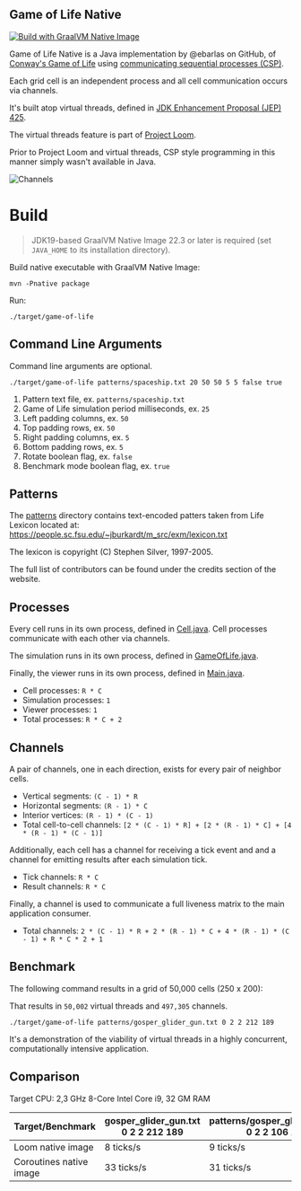 ## Game of Life Native

[![Build with GraalVM Native Image](https://github.com/graalvm/game-of-life-native/actions/workflows/main.yaml/badge.svg)](https://github.com/graalvm/game-of-life-native/actions/workflows/main.yaml)

Game of Life Native is a Java implementation by @ebarlas on GitHub, of [Conway's Game of Life](https://en.wikipedia.org/wiki/Conway%27s_Game_of_Life)
using [communicating sequential processes (CSP)](https://en.wikipedia.org/wiki/Communicating_sequential_processes). 

Each grid cell is an independent process and all cell communication occurs via channels.

It's built atop virtual threads, defined in [JDK Enhancement Proposal (JEP) 425](https://openjdk.java.net/jeps/425).

The virtual threads feature is part of [Project Loom](https://openjdk.java.net/projects/loom/).

Prior to Project Loom and virtual threads, CSP style programming in this manner simply wasn't available in Java.

![Channels](images/game-of-life-channels.png)

# Build

> JDK19-based GraalVM Native Image 22.3 or later is required (set `JAVA_HOME` to its installation directory).

Build native executable with GraalVM Native Image:
```
mvn -Pnative package
```

Run:
```
./target/game-of-life
```

## Command Line Arguments

Command line arguments are optional.

```
./target/game-of-life patterns/spaceship.txt 20 50 50 5 5 false true
```

1. Pattern text file, ex. `patterns/spaceship.txt`
2. Game of Life simulation period milliseconds, ex. `25`
3. Left padding columns, ex. `50`
4. Top padding rows, ex. `50`
5. Right padding columns, ex. `5`
6. Bottom padding rows, ex. `5`
7. Rotate boolean flag, ex. `false`
8. Benchmark mode boolean flag, ex. `true`

## Patterns

The [patterns](patterns) directory contains text-encoded patters taken from 
Life Lexicon located at: https://people.sc.fsu.edu/~jburkardt/m_src/exm/lexicon.txt

The lexicon is copyright (C) Stephen Silver, 1997-2005.

The full list of contributors can be found under the credits section of the website.

## Processes

Every cell runs in its own process, defined in [Cell.java](src/main/java/gameoflife/Cell.java). 
Cell processes communicate with each other via channels.

The simulation runs in its own process, defined in [GameOfLife.java](src/main/java/gameoflife/GameOfLife.java).

Finally, the viewer runs in its own process, defined in [Main.java](src/main/java/gameoflife/Main.java).

* Cell processes: `R * C`
* Simulation processes: `1`
* Viewer processes: `1`
* Total processes: `R * C + 2`

## Channels

A pair of channels, one in each direction, exists for every pair of neighbor cells.

* Vertical segments: `(C - 1) * R` 
* Horizontal segments: `(R - 1) * C` 
* Interior vertices: `(R - 1) * (C - 1)`
* Total cell-to-cell channels: `[2 * (C - 1) * R] + [2 * (R - 1) * C] + [4 * (R - 1) * (C - 1)]`

Additionally, each cell has a channel for receiving a tick event and
and a channel for emitting results after each simulation tick.

* Tick channels: `R * C`
* Result channels: `R * C`

Finally, a channel is used to communicate a full liveness matrix to
the main application consumer.

* Total channels: `2 * (C - 1) * R + 2 * (R - 1) * C + 4 * (R - 1) * (C - 1) + R * C * 2 + 1`

## Benchmark

The following command results in a grid of 50,000 cells (250 x 200):

That results in `50,002` virtual threads and `497,305` channels.

```
./target/game-of-life patterns/gosper_glider_gun.txt 0 2 2 212 189
```

It's a demonstration of the viability of virtual threads in a highly concurrent, computationally intensive application.


## Comparison

Target CPU: 2,3 GHz 8-Core Intel Core i9, 32 GM RAM

| Target/Benchmark        | gosper_glider_gun.txt 0 2 2 212 189 | patterns/gosper_glider_gun.txt 0 2 2 106 189 | patterns/spaceship.txt 20 50 50 5 5 |
|-------------------------|-------------------------------------|---------------------------------------------------------------------------------|-----------------------------------------------
| Loom native image       | 8 ticks/s                           | 9 ticks/s                                                                      |                31 ticks/s
| Coroutines native image | 33 ticks/s                          | 31 ticks/s                                                                      |                31 ticks/s 


